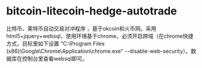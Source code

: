 # bitcoin-litecoin-hedge-autotrade
比特币、莱特币自动交易对冲程序 ，基于okcoin和火币网。采用html5+jquery+websql，使用环境基于chrome，必须开启跨域（在chrome快捷方式，目标里如下设置
"C:\Program Files (x86)\Google\Chrome\Application\chrome.exe" --disable-web-security）。数据库在控制台里查看websql即可。
